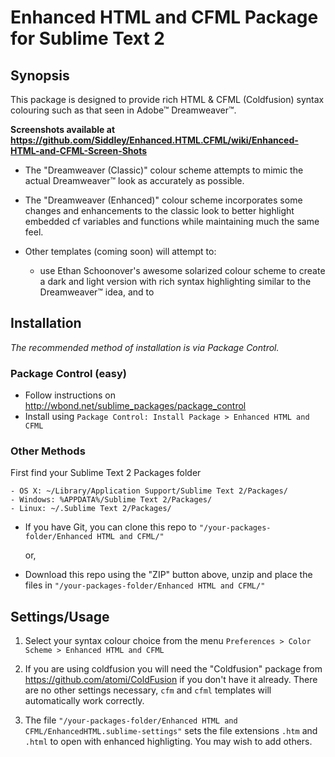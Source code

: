 # Enhanced HTML and CFML Package for Sublime Text 2

## Synopsis

This package is designed to provide rich HTML & CFML (Coldfusion) syntax colouring such as that seen in 
Adobe™ Dreamweaver™.

**Screenshots available at https://github.com/Siddley/Enhanced.HTML.CFML/wiki/Enhanced-HTML-and-CFML-Screen-Shots**

 * The "Dreamweaver (Classic)" colour scheme attempts to mimic the actual Dreamweaver™ look as accurately as possible.

 * The "Dreamweaver (Enhanced)" colour scheme incorporates some changes and enhancements to the classic look to better 
   highlight embedded cf variables and functions while maintaining much the same feel.

 * Other templates (coming soon) will attempt to: 
    * use Ethan Schoonover's awesome solarized colour scheme to create a 
      dark and light version with rich syntax highlighting similar to the Dreamweaver™ idea, and to


## Installation  
  
  
_The recommended method of installation is via Package Control._

### Package Control (easy)

- Follow instructions on http://wbond.net/sublime_packages/package_control  
- Install using `Package Control: Install Package > Enhanced HTML and CFML`

### Other Methods

 First find your Sublime Text 2 Packages folder  

    - OS X: ~/Library/Application Support/Sublime Text 2/Packages/
    - Windows: %APPDATA%/Sublime Text 2/Packages/
    - Linux: ~/.Sublime Text 2/Packages/  

- If you have Git, you can clone this repo to `"/your-packages-folder/Enhanced HTML and CFML/"`

    or,

- Download this repo using the "ZIP" button above, unzip and place the files in `"/your-packages-folder/Enhanced HTML and CFML/"`


## Settings/Usage

1. Select your syntax colour choice from the menu `Preferences > Color Scheme > Enhanced HTML and CFML`

2. If you are using coldfusion you will need the "Coldfusion" package from https://github.com/atomi/ColdFusion if you don't have it already. There are no other settings necessary, `cfm` and `cfml` templates will automatically work correctly.

3. The file `"/your-packages-folder/Enhanced HTML and CFML/EnhancedHTML.sublime-settings"` sets the file extensions `.htm` and `.html` to open with enhanced highligting. You may wish to add others.


